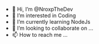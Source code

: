 - 👋 Hi, I’m @NroxpTheDev
- 👀 I’m interested in Coding
- 🌱 I’m currently learning NodeJs
- 💞️ I’m looking to collaborate on ...
- 📫 How to reach me ...

<!---
NroxpTheDev/NroxpTheDev is a ✨ special ✨ repository because its `README.md` (this file) appears on your GitHub profile.
You can click the Preview link to take a look at your changes.
--->
